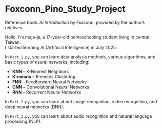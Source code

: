 # Foxconn_Pino_Study_Project

Reference book: *AI Introduction* by Foxconn, provided by the author’s relatives.

Hello, I'm maja-ja, a 17-year-old homeschooling student living in central Taiwan.  
I started learning AI (Artificial Intelligence) in July 2025.

In `Part_1.py`, you can learn data analysis methods, various algorithms, and basic types of neural networks, including:  
- **KNN** – K-Nearest Neighbors  
- **K-means** – K-means Clustering  
- **FNN** – Feedforward Neural Networks  
- **CNN** – Convolutional Neural Networks  
- **RNN** – Recurrent Neural Networks  

In `Part_2.py`, you can learn about image recognition, video recognition, and deep neural networks (DNN).

In `Part_3.py`, you can learn about audio recognition and natural language processing (NLP).
